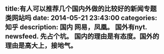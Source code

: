 title:有人可以推荐几个国内外做的比较好的新闻专题类网站吗
date: 2014-05-21   23:43:00 
categories: 知乎 
 description: 国内 网易，凤凰。 国外有nyt. newsfeed. 先占个坑。 国内的理由是有态度。国外的理由是高大上，接地气。
  --- 
 